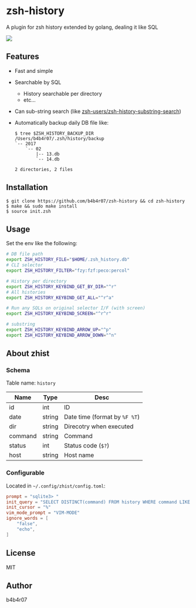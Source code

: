 zsh-history
===========

A plugin for zsh history extended by golang, dealing it like SQL

![](https://cl.ly/032Z0Y2Z0Q2v/c.gif)

## Features

- Fast and simple
- Searchable by SQL
	- History searchable per directory
	- etc...
- Can sub-string search (like [zsh-users/zsh-history-substring-search](https://github.com/zsh-users/zsh-history-substring-search))
- Automatically backup daily DB file like:

    ```console
    $ tree $ZSH_HISTORY_BACKUP_DIR
    /Users/b4b4r07/.zsh/history/backup
    `-- 2017
        `-- 02
            |-- 13.db
            `-- 14.db
    
    2 directories, 2 files
    ```

## Installation

```console
$ git clone https://github.com/b4b4r07/zsh-history && cd zsh-history
$ make && sudo make install
$ source init.zsh
```

## Usage

Set the env like the following:

```zsh
# DB file path
export ZSH_HISTORY_FILE="$HOME/.zsh_history.db"
# CLI selector
export ZSH_HISTORY_FILTER="fzy:fzf:peco:percol"

# History per directory
export ZSH_HISTORY_KEYBIND_GET_BY_DIR="^r"
# All histories
export ZSH_HISTORY_KEYBIND_GET_ALL="^r^a"

# Run any SQLs on original selector I/F (with screen)
export ZSH_HISTORY_KEYBIND_SCREEN="^r^r"

# substring
export ZSH_HISTORY_KEYBIND_ARROW_UP="^p"
export ZSH_HISTORY_KEYBIND_ARROW_DOWN="^n"
```

## About zhist

### Schema

Table name: `history`

Name | Type | Desc
---|---|---
id | int | ID
date | string | Date time (format by `%F %T`)
dir | string | Direcotry when executed
command | string | Command
status | int | Status code (`$?`)
host | string | Host name

### Configurable

Located in `~/.config/zhist/config.toml`:

```toml
prompt = "sqlite3> "
init_query = "SELECT DISTINCT(command) FROM history WHERE command LIKE '%%' AND status = 0 ORDER BY id DESC"
init_cursor = "%"
vim_mode_prompt = "VIM-MODE"
ignore_words = [
    "false",
    "echo",
]
```

## License

MIT

## Author

b4b4r07

